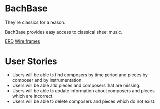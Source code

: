 # BachBase
They're classics for a reason.

BachBase provides easy access to classical sheet music.

[ERD](https://drive.google.com/file/d/123XCTyz4fOKObyDC3wYpO1gMpOpSfuwo/view?usp=sharing)
[Wire frames](https://www.canva.com/design/DAF86A9zzr8/fNB1HN5nk4t1CsY0ZGU7pg/edit?utm_content=DAF86A9zzr8&utm_campaign=designshare&utm_medium=link2&utm_source=sharebutton)

# User Stories

- Users will be able to find composers by time period and pieces by composer and by instrumentation.
- Users will be able add pieces and composers that are missing.
- Users will be able to update information about composers and pieces which are incorrect.
- Users will be able to delete composers and pieces which do not exist.